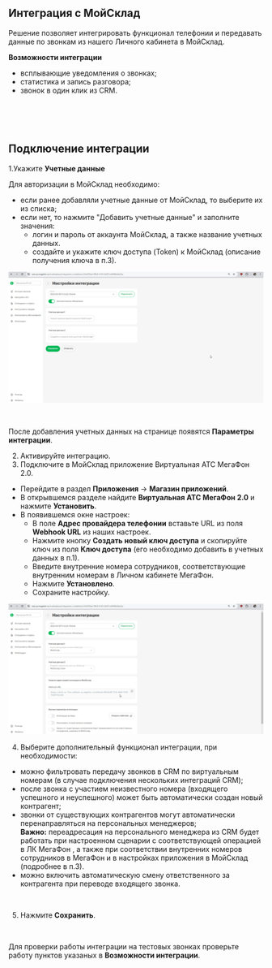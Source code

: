 ## Интеграция с МойСклад <br />

Решение позволяет интегрировать функционал телефонии и передавать данные по звонкам из нашего Личного кабинета в МойСклад.<br /> 

**Возможности интеграции**  <br />

- всплывающие уведомления о звонках;
- статистика и запись разговора;
- звонок в один клик из CRM.

<br />
<br />
<br />

## Подключение интеграции   <br />

1.Укажите **Учетные данные** <br />

Для авторизации в МойСклад необходимо: 
- если ранее добавляли учетные данные от МойСклад, то выберите их из списка;
- если нет, то нажмите "Добавить учетные данные" и заполните значения:
  - логин и пароль от аккаунта МойСклад, а также название учетных данных. <br /> 
  - создайте и укажите ключ доступа (Token) к МойСклад (описание получения ключа в п.3).<br />
    
![image](moysklad_auth.gif)

<br /> 

После добавления учетных данных на странице появятся **Параметры интеграции**. <br /> 
 
2. Активируйте интеграцию.
3. Подключите в МойСклад приложение Виртуальная АТС МегаФон 2.0.

 - Перейдите в раздел **Приложения** -> **Магазин приложений**.
 - В открывшемся разделе найдите **Виртуальная АТС МегаФон 2.0** и нажмите **Установить**.
 - В появившемся окне настроек: <br />
   - В поле **Адрес провайдера телефонии** вставьте URL из поля **Webhook URL** из наших настроек.
   - Нажмите кнопку **Создать новый ключ доступа** и скопируйте ключ из поля **Ключ доступа** (его необходимо добавить в учетных данных в п.1).
   - Введите внутренние номера сотрудников, соответствующие внутренним номерам в Личном кабинете МегаФон.
   - Нажмите **Установлено**.
   - Сохраните настройку. <br />
   
![image](moyslad_hook.gif)

4. Выберите дополнительный функционал интеграции, при необходимости: <br />
- можно фильтровать передачу звонков в CRM по виртуальным номерам (в случае подключения нескольких интеграций CRM); 
- после звонка с участием неизвестного номера (входящего успешного и неуспешного) может быть автоматически создан новый контрагент;
- звонки от существующих контрагентов могут автоматически перенаправляться на персональных менеджеров; <br />
**Важно:** переадресация на персонального менеджера из CRM будет работать при настроенном сценарии с соответствующей операцией в ЛК МегаФон , а также при соответствии внутренних номеров сотрудников в МегаФон и в настройках приложения в МойСклад (подробнее в п.3).
- можно включить автоматическую смену ответственного за контрагента при переводе входящего звонка.

<br />

5. Нажмите **Сохранить**. <br />

<br />

Для проверки работы интеграции на тестовых звонках проверьте работу пунктов указаных в **Возможности интеграции**.
    
